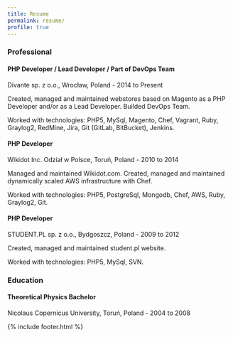 ```yaml
---
title: Resume
permalink: resume/
profile: true
---
```


### Professional

#### PHP Developer / Lead Developer / Part of DevOps Team
Divante sp. z o.o., Wrocław, Poland - 2014 to Present

Created, managed and maintained webstores based on Magento as a PHP Developer and/or as a Lead Developer. Builded DevOps Team.

Worked with technologies: PHP5, MySql, Magento, Chef, Vagrant, Ruby, Graylog2, RedMine, Jira, Git (GitLab, BitBucket), Jenkins.

#### PHP Developer
Wikidot Inc. Odział w Polsce, Toruń, Poland - 2010 to 2014

Managed and maintained Wikidot.com. Created, managed and maintained dynamically scaled AWS infrastructure with Chef.

Worked with technologies: PHP5, PostgreSql, Mongodb, Chef, AWS, Ruby, Graylog2, Git.

#### PHP Developer
STUDENT.PL sp. z o.o., Bydgoszcz, Poland - 2009 to 2012

Created, managed and maintained student.pl website.

Worked with technologies: PHP5, MySql, SVN.

### Education
#### Theoretical Physics Bachelor
Nicolaus Copernicus University, Toruń, Poland - 2004 to 2008

{% include footer.html %}